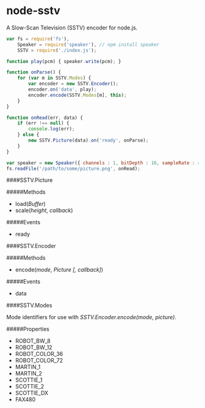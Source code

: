 # node-sstv
A Slow-Scan Television (SSTV) encoder for node.js.

```js
var fs = require('fs'),
    Speaker = require('speaker'), // npm install speaker
    SSTV = require('./index.js');

function play(pcm) { speaker.write(pcm); }

function onParse() {
	for (var m in SSTV.Modes) {
		var encoder = new SSTV.Encoder();
		encoder.on('data', play);
		encoder.encode(SSTV.Modes[m], this);
	}
}

function onRead(err, data) {
	if (err !== null) {
		console.log(err);
    } else {
		new SSTV.Picture(data).on('ready', onParse);
	}
}

var speaker = new Speaker({ channels : 1, bitDepth : 16, sampleRate : 44100 });
fs.readFile('/path/to/some/picture.png', onRead);
```

####SSTV.Picture

#####Methods
- load(*Buffer*)
- scale(*height*, *callback*)

#####Events
- ready


####SSTV.Encoder

#####Methods
- encode(*mode*, *Picture* *[, callback]*)

#####Events
- data


####SSTV.Modes

Mode identifiers for use with *SSTV.Encoder.encode(mode, picture)*.

#####Properties

- ROBOT_BW_8
- ROBOT_BW_12
- ROBOT_COLOR_36
- ROBOT_COLOR_72
- MARTIN_1
- MARTIN_2
- SCOTTIE_1
- SCOTTIE_2
- SCOTTIE_DX
- FAX480